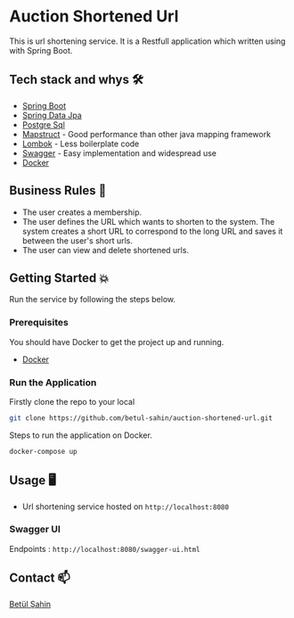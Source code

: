 # Auction Shortened Url
This is url shortening service. It is a Restfull application which written using with Spring Boot.

## Tech stack and whys :hammer_and_wrench:
- [Spring Boot](https://spring.io/projects/spring-boot)  
- [Spring Data Jpa](https://spring.io/projects/spring-data-jpa)  
- [Postgre Sql](https://www.postgresql.org/)   
- [Mapstruct](https://mapstruct.org/)  - Good performance than other java mapping framework
- [Lombok](https://projectlombok.org/)  - Less boilerplate code
- [Swagger](https://swagger.io/) - Easy implementation and widespread use
- [Docker](https://www.docker.com/)      

## Business Rules :pushpin:
- The user creates a membership.  
- The user defines the URL which wants to shorten to the system. The system creates a short URL to correspond to the long URL and saves it between the user's short urls.  
- The user can view and delete shortened urls.  

<!-- GETTING STARTED -->
## Getting Started 💥
Run the service by following the steps below.   

### Prerequisites
You should have Docker to get the project up and running.   
- [Docker](https://www.docker.com/)  

### Run the Application

Firstly clone the repo to your local
   ```sh
   git clone https://github.com/betul-sahin/auction-shortened-url.git
   ```

Steps to run the application on Docker.
   ```sh
   docker-compose up
   ```


<!-- USAGE EXAMPLES -->
## Usage :desktop_computer:

- Url shortening service hosted on `http://localhost:8080`  

### Swagger UI
Endpoints : `http://localhost:8080/swagger-ui.html`


## Contact 📫 
[Betül Şahin](https://www.linkedin.com/in/betulsahin/)

